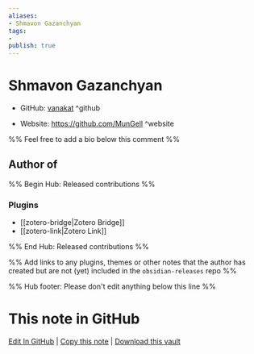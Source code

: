 ```yaml
---
aliases:
- Shmavon Gazanchyan
tags:
- 
publish: true
---
```


# Shmavon Gazanchyan

- GitHub: [vanakat](https://github.com/vanakat/) ^github
<!-- - Discord: `@` ^discord-->
- Website: <https://github.com/MunGell> ^website
<!-- - [[Publish sites|Publish site]]: <https://> ^publish-->

%% Feel free to add a bio below this comment %%


## Author of

%% Begin Hub: Released contributions %%
### Plugins
- [[zotero-bridge|Zotero Bridge]]
- [[zotero-link|Zotero Link]]

%% End Hub: Released contributions %%

%% Add links to any plugins, themes or other notes that the author has created but are not (yet) included in the `obsidian-releases` repo %%

<!--
### Unlisted plugins
-->

<!--
### Others
-->

<!--
## Sponsor this author
-->

<!-- - [[GitHub sponsors]]: [Sponsor @vanakat on GitHub Sponsors](https://github.com/sponsors/vanakat) ^github-sponsor-->
<!-- - [[Buy me a coffee]]: <https://> ^buy-me-a-coffee-->
<!-- - [[PayPal]]: <https://> ^paypal-->
<!-- - [[Patreon]]: <https://> ^patreon-->

<!--
## Follow this author
-->

<!-- - [[YouTube Channels|On YouTube]]: <https://> ^youtube-->
<!-- - Twitter: <https://> ^twitter-->
<!-- - ... -->

%% Hub footer: Please don't edit anything below this line %%

# This note in GitHub

<span class="git-footer">[Edit In GitHub](https://github.dev/obsidian-community/obsidian-hub/blob/main/01%20-%20Community/People/vanakat.md "git-hub-edit-note") | [Copy this note](https://raw.githubusercontent.com/obsidian-community/obsidian-hub/main/01%20-%20Community/People/vanakat.md "git-hub-copy-note") | [Download this vault](https://github.com/obsidian-community/obsidian-hub/archive/refs/heads/main.zip "git-hub-download-vault") </span>
